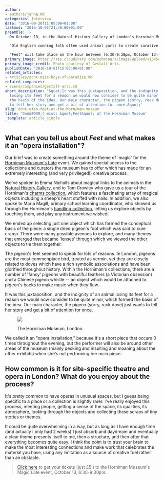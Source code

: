```yaml
---
author:
- authors/jenna.md
categories: Interview
date: "2016-09-30T11:08:00+01:00"
lastmod: "2016-10-01T21:48:00+01:00"
preamble: |-
  On October 13, in the Natural History Gallery of London's Horniman Museum, [Gestalt Arts](/scene/companies/gestalt-arts/) presents "Feet," a new opera installation for the Museum's [Magic Late](http://www.horniman.ac.uk/visit/events/magic-late) event. Tickets are just £5.

  "Old English cunning folk often used animal parts to create curative charms to ward off a range of ills. But what happened to the animals they left behind?" With music by [Oliver Leith](http://www.oliverchristopheleith.com/home.html), and text and direction by Ruth Mariner, soprano [Héloise Werner](http://heloisewerner.com/) performs "Feet" with the help of the Museum's handling collection of instruments, transformed for the first time through electronic composition.

  "Feet" will take place on the hour between [6:30-9:30pm, October 13](http://www.horniman.ac.uk/visit/events/magic-late) at the Horniman Museum. We spoke with Ruth Mariner, Artistic Director of Gestalt Arts, about the curious nature of the show, and the "privileged" process of working in the Natural History Gallery.
primary_image: https://res.cloudinary.com/schmopera/image/upload/v1545409169/media/webhook-uploads/1475227043563/2016-09-30---Feet-Image.jpg.jpg
primary_image_credit: Photo courtesy of Gestalt Arts.
publishDate: "2016-10-01T15:02:00+01:00"
related_articles:
- articles/dont-miss-boys-of-paradise.md
related_companies:
- scene/companies/gestalt-arts.md
short_description: '&quot;It was this juxtaposition, and the indignity of an animal
  losing its feet for a reason we would now consider to be quite minor, which formed
  the basis of the idea. Our main character, the pigeon (sorry, rock dove) just wants
  to tell her story and get a bit of attention for once.&quot;'
slug: dont-miss-feet-at-the-horniman-museum
title: 'Don&#039;t miss: &quot;Feet&quot; at the Horniman Museum'
_template: article_single
---
```


## What can you tell us about *Feet* and what makes it an "opera installation"?

Our brief was to create something around the theme of 'magic' for the [Horniman Museum's Late](http://www.horniman.ac.uk/visit/events/magic-late) event. We gained special access to the collections and curators the museum has to offer which has made for an extremely interesting (and very privileged!) creative process. 

We've spoken to Emma Nicholls about magical links to the animals in the [Natural History Gallery](http://www.horniman.ac.uk/visit/displays/natural-history), and to Tom Crowley who gave us a tour of the Horniman's [charms collection](http://www.horniman.ac.uk/collections/stories/magic-charms-and-amulets/story-chapter/keep-safe-and-well-working-magic-into-charms-and-amulets), which features a fascinating array of magical objects including a sheep's heart stuffed with nails. In addition, we also spoke to Maria Magill, primary school learning coordinator, who showed us through the Horniman's [handling collection](http://www.horniman.ac.uk/collections/handling-collection), letting us explore objects by touching them, and play any instrument we wished. 

We ended up selecting just one object which has formed the conceptual basis of the piece: a single dried pigeon's foot which was said to cure cramp. There were many possible avenues to explore, and many themes that emerged that became 'lenses' through which we viewed the other objects to tie them together. 

The pigeon's feet seemed to speak for lots of reasons. In London, pigeons are the most commonplace bird, treated as vermin, yet they are closely related to doves which have a rich symbolic associations and have been glorified throughout history. Within the Horniman's collections, there are a number of 'fancy' pigeons with beautiful feathers (a Victorian obsession) and a Chinese pigeon whistle -- an object which would be attached to pigeon's backs to make music when they flew. 

It was this juxtaposition, and the indignity of an animal losing its feet for a reason we would now consider to be quite minor, which formed the basis of the idea. Our main character, the pigeon (sorry, rock dove) just wants to tell her story and get a bit of attention for once. 

<figure data-type="image">

![](https://res.cloudinary.com/schmopera/image/upload/v1545409169/media/webhook-uploads/1475227023647/2016-09-30---Horniman-Museum.jpg.jpg)<figcaption>The Horniman Museum, London.</figcaption>
</figure>

We called it an "opera installation," because it's a short piece that occurs 3 times throughout the evening, but the performer will also be around other areas of the museum (mainly pecking and insulting and moaning about the other exhibits) when she's not performing her main piece.

## How common is it for site-specific theatre and opera in London? What do you enjoy about the process?

It's pretty common to have operas in unusual spaces, but I guess being specific to a place or a collection is slightly rarer. I've really enjoyed this process, meeting people, getting a sense of the space, its qualities, its atmosphere, looking through the objects and collecting these scraps of tiny stories or themes. 

It could be quite overwhelming in a way, but as long as I have enough time (and actually I only had 2 weeks) I just absorb and daydream and eventually a clear theme presents itself to me, then a structure, and then after that everything becomes quite easy. I think the point is to trust your brain to make the most interesting connections and make work that celebrates the material you have, using any limitation as a source of creative fuel rather than an obstacle.

>[Click here](http://www.horniman.ac.uk/visit/events/magic-late) to get your tickets (just £5!) to the Horniman Museum's Magic Late event, October 13, 6:30-9:30pm.

